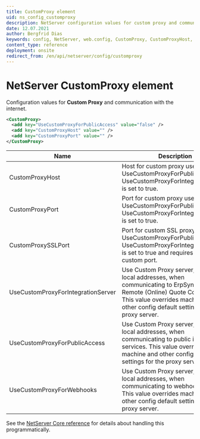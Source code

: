 ```yaml
---
title: CustomProxy element
uid: ns_config_customproxy
description: NetServer configuration values for custom proxy and communication with the internet.
date: 12.07.2021
author: Bergfrid Dias
keywords: config, NetServer, web.config, CustomProxy, CustomProxyHost, CustomProxyPort, CustomProxySSLPort, UseCustomProxyForIntegrationServer, UseCustomProxyForPublicAccess, UseCustomProxyForWebhooks
content_type: reference
deployment: onsite
redirect_from: /en/api/netserver/config/customproxy
---
```


# NetServer CustomProxy element

Configuration values for **Custom Proxy** and communication with the internet.

```XML
<CustomProxy>
  <add key="UseCustomProxyForPublicAccess" value="false" />
  <add key="CustomProxyHost" value="" />
  <add key="CustomProxyPort" value="" />
</CustomProxy>
```

| Name | Description |
|---|---|
| CustomProxyHost | Host for custom proxy used when UseCustomProxyForPublicAccess or UseCustomProxyForIntegrationServer is set to true. |
| CustomProxyPort | Port for custom proxy used when UseCustomProxyForPublicAccess or UseCustomProxyForIntegrationServer is set to true. |
| CustomProxySSLPort | Port for custom SSL proxy used when UseCustomProxyForPublicAccess or UseCustomProxyForIntegrationServer is set to true and requires SSL on a custom port. |
| UseCustomProxyForIntegrationServer | Use Custom Proxy server, even for local addresses, when communicating to ErpSync and Remote (Online) Quote Connector. This value overrides machine and other config default settings for the proxy server. |
| UseCustomProxyForPublicAccess | Use Custom Proxy server, even for local addresses, when communicating to public internet services. This value overrides machine and other config default settings for the proxy server. |
| UseCustomProxyForWebhooks | Use Custom Proxy server, even for local addresses, when communicating to webhook services. This value overrides machine and other config default settings for the proxy server. |

See the [NetServer Core reference][1] for details about handling this programmatically.

<!-- Referenced links -->
[1]: <xref:SuperOffice.Configuration.ConfigFile.CustomProxy>
